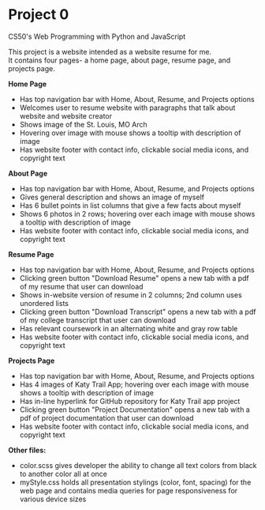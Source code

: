 # Project 0

CS50's Web Programming with Python and JavaScript

This project is a website intended as a website resume for me.<br>
It contains four pages- a home page, about page, resume page, and projects page.  

**Home Page**
* Has top navigation bar with Home, About, Resume, and Projects options
* Welcomes user to resume website with paragraphs that talk about website and website creator 
* Shows image of the St. Louis, MO Arch
* Hovering over image with mouse shows a tooltip with description of image
* Has website footer with contact info, clickable social media icons, and copyright text 

**About Page**
* Has top navigation bar with Home, About, Resume, and Projects options
* Gives general description and shows an image of myself 
* Has 6 bullet points in list columns that give a few facts about myself
* Shows 6 photos in 2 rows; hovering over each image with mouse shows a tooltip with description of image
* Has website footer with contact info, clickable social media icons, and copyright text 

**Resume Page**
* Has top navigation bar with Home, About, Resume, and Projects options
* Clicking green button "Download Resume" opens a new tab with a pdf of my resume that user can download
* Shows in-website version of resume in 2 columns; 2nd column uses unordered lists
* Clicking green button "Download Transcript" opens a new tab with a pdf of my college transcript that user can download
* Has relevant coursework in an alternating white and gray row table
* Has website footer with contact info, clickable social media icons, and copyright text 

**Projects Page**
* Has top navigation bar with Home, About, Resume, and Projects options
* Has 4 images of Katy Trail App; hovering over each image with mouse shows a tooltip with description of image
* Has in-line hyperlink for GitHub repository for Katy Trail app project
* Clicking green button "Project Documentation" opens a new tab with a pdf of project documentation that user can download
* Has website footer with contact info, clickable social media icons, and copyright text 

**Other files:**
* color.scss gives developer the ability to change all text colors from black to another color all at once
* myStyle.css holds all presentation stylings (color, font, spacing) for the web page and contains media queries for page responsiveness for various device sizes

